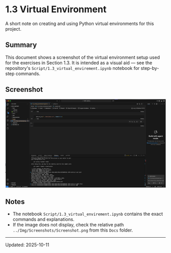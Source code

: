 # 1.3 Virtual Environment

A short note on creating and using Python virtual environments for this project.

## Summary

This document shows a screenshot of the virtual environment setup used for the exercises in Section 1.3. It is intended as a visual aid — see the repository's `Script/1.3_virtual_envirement.ipynb` notebook for step-by-step commands.

## Screenshot

![Virtual environment setup](../Img/Screenshots/Screenshot.png "Virtual environment screenshot")

## Notes

- The notebook `Script/1.3_virtual_envirement.ipynb` contains the exact commands and explanations.
- If the image does not display, check the relative path `../Img/Screenshots/Screenshot.png` from this `Docs` folder.

---

Updated: 2025-10-11
